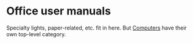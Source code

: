 # Office user manuals

Specialty lights, paper-related, etc. fit in here.
But [Computers](../Computer) have their own top-level category.
